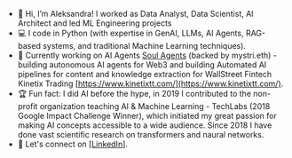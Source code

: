 - 👋 Hi, I’m Aleksandra! I worked as Data Analyst, Data Scientist, AI Architect and led ML Engineering projects
- 💻 I code in Python (with expertise in GenAI, LLMs, AI Agents, RAG-based systems, and traditional Machine Learning techniques).
- 📌 Currently working on AI Agents [Soul Agents](https://www.x.com/soul_agents/) (backed by mystri.eth) - building autonomous AI agents for Web3 and building Automated AI pipelines for content and knowledge extraction for WallStreet Fintech Kinetix Trading [https://www.kinetixtt.com/](https://www.kinetixtt.com/).
- 🏆 Fun fact: I did AI before the hype, in 2019 I contributed to the non-profit organization teaching AI & Machine Learning - TechLabs (2018 Google Impact Challenge Winner), which initiated my great passion for making AI concepts accessible to a wide audience. Since 2018 I have done vast scientific research on transformers and naural networks.
- 🔗 Let's connect on [[LinkedIn]([your-linkedin-url](https://www.linkedin.com/in/aleksandra-zajaczkowska/))].

